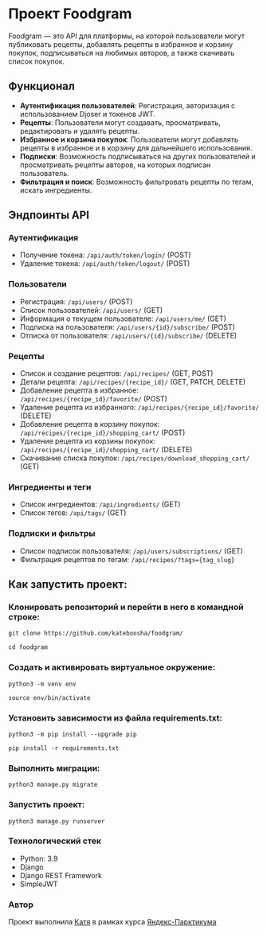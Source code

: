 # Проект Foodgram

Foodgram — это API для платформы, на которой пользователи могут публиковать рецепты, добавлять рецепты в избранное и корзину покупок, подписываться на любимых авторов, а также скачивать список покупок.

## Функционал

- **Аутентификация пользователей**: Регистрация, авторизация с использованием Djoser и токенов JWT.
- **Рецепты**: Пользователи могут создавать, просматривать, редактировать и удалять рецепты.
- **Избранное и корзина покупок**: Пользователи могут добавлять рецепты в избранное и в корзину для дальнейшего использования.
- **Подписки**: Возможность подписываться на других пользователей и просматривать рецепты авторов, на которых подписан пользователь.
- **Фильтрация и поиск**: Возможность фильтровать рецепты по тегам, искать ингредиенты.

## Эндпоинты API

### Аутентификация

- Получение токена: `/api/auth/token/login/` (POST)
- Удаление токена: `/api/auth/token/logout/` (POST)

### Пользователи

- Регистрация: `/api/users/` (POST)
- Список пользователей: `/api/users/` (GET)
- Информация о текущем пользователе: `/api/users/me/` (GET)
- Подписка на пользователя: `/api/users/{id}/subscribe/` (POST)
- Отписка от пользователя: `/api/users/{id}/subscribe/` (DELETE)

### Рецепты

- Список и создание рецептов: `/api/recipes/` (GET, POST)
- Детали рецепта: `/api/recipes/{recipe_id}/` (GET, PATCH, DELETE)
- Добавление рецепта в избранное: `/api/recipes/{recipe_id}/favorite/` (POST)
- Удаление рецепта из избранного: `/api/recipes/{recipe_id}/favorite/` (DELETE)
- Добавление рецепта в корзину покупок: `/api/recipes/{recipe_id}/shopping_cart/` (POST)
- Удаление рецепта из корзины покупок: `/api/recipes/{recipe_id}/shopping_cart/` (DELETE)
- Скачивание списка покупок: `/api/recipes/download_shopping_cart/` (GET)

### Ингредиенты и теги

- Список ингредиентов: `/api/ingredients/` (GET)
- Список тегов: `/api/tags/` (GET)

### Подписки и фильтры

- Список подписок пользователя: `/api/users/subscriptions/` (GET)
- Фильтрация рецептов по тегам: `/api/recipes/?tags={tag_slug}`

## Как запустить проект:

### Клонировать репозиторий и перейти в него в командной строке:

```
git clone https://github.com/kateboosha/foodgram/
```

```
cd foodgram
```

### Cоздать и активировать виртуальное окружение:

```
python3 -m venv env
```

```
source env/bin/activate
```

### Установить зависимости из файла requirements.txt:

```
python3 -m pip install --upgrade pip
```

```
pip install -r requirements.txt
```

### Выполнить миграции:

```
python3 manage.py migrate
```

### Запустить проект:

```
python3 manage.py runserver
```

### Технологический стек
+ Python: 3.9
+ Django
+ Django REST Framework
+ SimpleJWT

### Автор 

Проект выполнила [Катя](https://github.com/kateboosha/) в рамках курса [Яндекс-Парктикума](https://github.com/yandex-praktikum/)